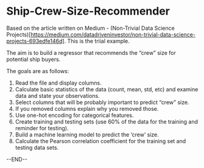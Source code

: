 # Ship-Crew-Size-Recommender

Based on the article written on Medium - (Non-Trivial Data Science Projects)[https://medium.com/datadriveninvestor/non-trivial-data-science-projects-693edfe146d]. This is the triial example.

The aim is to build a regressor that recommends the “crew” size for potential ship buyers.

The goals are as follows:

1. Read the file and display columns.
2. Calculate basic statistics of the data (count, mean, std, etc) and examine data and state your observations.
3. Select columns that will be probably important to predict “crew” size.
4. If you removed columns explain why you removed those.
5. Use one-hot encoding for categorical features.
6. Create training and testing sets (use 60% of the data for the training and reminder for testing).
7. Build a machine learning model to predict the ‘crew’ size.
8. Calculate the Pearson correlation coefficient for the training set and testing data sets.

--END--

